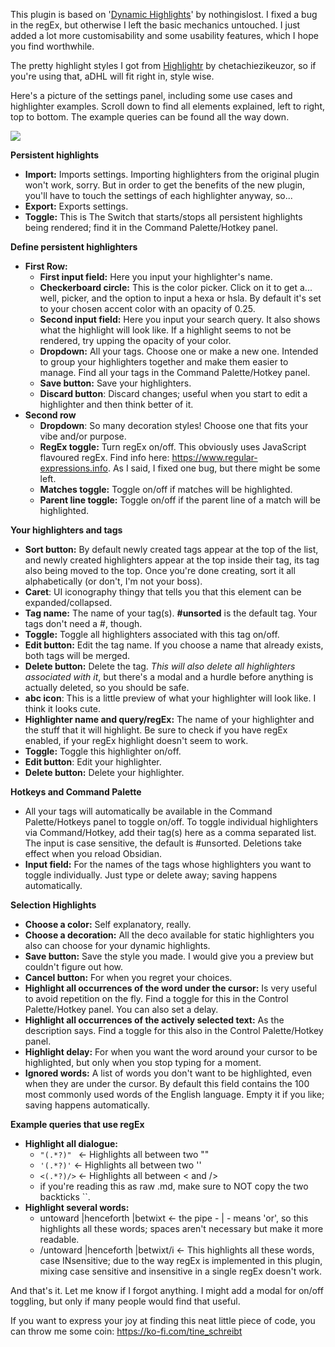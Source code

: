 This plugin is based on '<a href="https://github.com/nothingislost/obsidian-dynamic-highlights">Dynamic Highlights</a>' by nothingislost. I fixed a bug in the regEx, but otherwise I left the basic mechanics untouched. I just added a lot more customisability and some usability features, which I hope you find worthwhile.

The pretty highlight styles I got from <a href="https://github.com/chetachiezikeuzor/highlightr-Plugin/">Highlightr</a> by chetachiezikeuzor, so if you're using that, aDHL will fit right in, style wise.

Here's a picture of the settings panel, including some use cases and highlighter examples.
Scroll down to find all elements explained, left to right, top to bottom. The example queries can be found all the way down.

<img src="https://github.com/tine-schreibt/active_aDHL/blob/main/Another-dynamic-highlights-plugin.png?raw=true">

**Persistent highlights**

- **Import:** Imports settings. Importing highlighters from the original plugin won't work, sorry. But in order to get the benefits of the new plugin, you'll have to touch the settings of each highlighter anyway, so...
- **Export:** Exports settings.
- **Toggle:** This is The Switch that starts/stops all persistent highlights being rendered; find it in the Command Palette/Hotkey panel.

**Define persistent highlighters**

- **First Row:**
  - **First input field:** Here you input your highlighter's name.
  - **Checkerboard circle:** This is the color picker. Click on it to get a... well, picker, and the option to input a hexa or hsla. By default it's set to your chosen accent color with an opacity of 0.25.
  - **Second input field:** Here you input your search query. It also shows what the highlight will look like. If a highlight seems to not be rendered, try upping the opacity of your color.
  - **Dropdown:** All your tags. Choose one or make a new one. Intended to group your highlighters together and make them easier to manage. Find all your tags in the Command Palette/Hotkey panel.
  - **Save button:** Save your highlighters.
  - **Discard button**: Discard changes; useful when you start to edit a highlighter and then think better of it.
- **Second row**
  - **Dropdown**: So many decoration styles! Choose one that fits your vibe and/or purpose.
  - **RegEx toggle:** Turn regEx on/off. This obviously uses JavaScript flavoured regEx. Find info here: https://www.regular-expressions.info. As I said, I fixed one bug, but there might be some left.
  - **Matches toggle:** Toggle on/off if matches will be highlighted.
  - **Parent line toggle:** Toggle on/off if the parent line of a match will be highlighted.

**Your highlighters and tags**

- **Sort button:** By default newly created tags appear at the top of the list, and newly created highlighters appear at the top inside their tag, its tag also being moved to the top. Once you're done creating, sort it all alphabetically (or don't, I'm not your boss).
- **Caret**: UI iconography thingy that tells you that this element can be expanded/collapsed.
- **Tag name:** The name of your tag(s). **#unsorted** is the default tag. Your tags don't need a #, though.
- **Toggle:** Toggle all highlighters associated with this tag on/off.
- **Edit button:** Edit the tag name. If you choose a name that already exists, both tags will be merged.
- **Delete button:** Delete the tag. _This will also delete all highlighters associated with it_, but there's a modal and a hurdle before anything is actually deleted, so you should be safe.
- **abc icon**: This is a little preview of what your highlighter will look like. I think it looks cute.
- **Highlighter name and query/regEx:** The name of your highlighter and the stuff that it will highlight. Be sure to check if you have regEx enabled, if your regEx highlight doesn't seem to work.
- **Toggle:** Toggle this highlighter on/off.
- **Edit button**: Edit your highlighter.
- **Delete button:** Delete your highlighter.

**Hotkeys and Command Palette**

- All your tags will automatically be available in the Command Palette/Hotkeys panel to toggle on/off. To toggle individual highlighters via Command/Hotkey, add their tag(s) here as a comma separated list. The input is case sensitive, the default is #unsorted. Deletions take effect when you reload Obsidian.
- **Input field:** For the names of the tags whose highlighters you want to toggle individually. Just type or delete away; saving happens automatically.

**Selection Highlights**

- **Choose a color:** Self explanatory, really.
- **Choose a decoration:** All the deco available for static highlighters you also can choose for your dynamic highlights.
- **Save button:** Save the style you made. I would give you a preview but couldn't figure out how.
- **Cancel button:** For when you regret your choices.
- **Highlight all occurrences of the word under the cursor:** Is very useful to avoid repetition on the fly. Find a toggle for this in the Control Palette/Hotkey panel. You can also set a delay.
- **Highlight all occurrences of the actively selected text:** As the description says. Find a toggle for this also in the Control Palette/Hotkey panel.
- **Highlight delay:** For when you want the word around your cursor to be highlighted, but only when you stop typing for a moment.
- **Ignored words:** A list of words you don't want to be highlighted, even when they are under the cursor. By default this field contains the 100 most commonly used words of the English language. Empty it if you like; saving happens automatically.

**Example queries that use regEx**

- **Highlight all dialogue:** 
  - `"(.*?)" ` <- Highlights all between two ""
  - `'(.*?)'` <- Highlights all between two ''
  - `<(.*?)/>` <- Highlights all between < and />
  - if you're reading this as raw .md, make sure to NOT copy the two backticks \`\`.
- **Highlight several words:**
  - untoward |henceforth |betwixt <- the pipe - | - means 'or', so this highlights all these words; spaces aren't necessary but make it more readable.
  - /untoward |henceforth |betwixt/i <- This highlights all these words, case INsensitive; due to the way regEx is implemented in this plugin, mixing case sensitive and insensitive in a single regEx doesn't work.

And that's it. Let me know if I forgot anything.
I might add a modal for on/off toggling, but only if many people would find that useful.

If you want to express your joy at finding this neat little piece of code, you can throw me some coin: https://ko-fi.com/tine_schreibt

